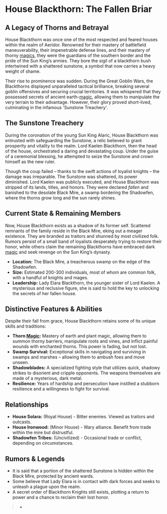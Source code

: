 # House Blackthorn: The Fallen Briar

## A Legacy of Thorns and Betrayal

House Blackthorn was once one of the most respected and feared houses within the realm of Aeridor. Renowned for their mastery of battlefield maneuverability, their impenetrable defense lines, and their mastery of thorny [magics](/structure/mechanic/magic.md), they were the guardians of the southern border and the pride of the Sun King’s armies. They bore the sigil of a blackthorn bush intertwined with a shattered sunstone, a symbol that now carries a heavy weight of shame.

Their rise to prominence was sudden. During the Great Goblin Wars, the Blackthorns displayed unparalleled tactical brilliance, breaking several goblin offensives and securing crucial territories. It was whispered that they possessed secrets of ancient earth-[magic](/structure/mechanic/magic.md), allowing them to manipulate the very terrain to their advantage. However, their glory proved short-lived, culminating in the infamous 'Sunstone Treachery'.

## The Sunstone Treachery

During the coronation of the young Sun King Alaric, House Blackthorn was entrusted with safeguarding the Sunstone, a relic believed to grant prosperity and vitality to the realm. Lord Kaelen Blackthorn, then the head of the house, orchestrated a daring and devastating coup. Under the guise of a ceremonial blessing, he attempted to seize the Sunstone and crown himself as the new ruler.  

Though the coup failed – thanks to the swift actions of loyalist knights – the damage was irreparable. The Sunstone was shattered, its power diminished. Lord Kaelen was publicly executed, and House Blackthorn was stripped of its lands, titles, and honors. They were declared *fallen* and banished to the desolate Black Mire, a swamp bordering the Shadowfen, where the thorns grow long and the sun rarely shines.

## Current State & Remaining Members

Now, House Blackthorn exists as a shadow of its former self. Scattered remnants of the family reside in the Black Mire, eking out a meager existence.  They are branded as traitors and shunned by most civilized folk.  Rumors persist of a small band of loyalists desperately trying to restore their honor, while others claim the remaining Blackthorns have embraced dark [magic](/structure/mechanic/magic.md) and seek revenge on the Sun King’s dynasty.

*   **Location:** The Black Mire, a treacherous swamp on the edge of the Shadowfen.
*   **Size:** Estimated 200-300 individuals, most of whom are common folk, with a handful of knights and mages.
*   **Leadership:** Lady Elara Blackthorn, the younger sister of Lord Kaelen. A mysterious and reclusive figure, she is said to hold the key to unlocking the secrets of her fallen house.

## Distinctive Features & Abilities

Despite their fall from grace, House Blackthorn retains some of its unique skills and traditions:

*   **Thorn [Magic](/structure/mechanic/magic.md):** Mastery of earth and plant magic, allowing them to summon thorny barriers, manipulate roots and vines, and inflict painful wounds with enchanted thorns. This power is fading, but not lost.
*   **Swamp Survival:** Exceptional skills in navigating and surviving in swamps and marshes – allowing them to ambush foes and move unseen.
*   **Shadowblades:** A specialized fighting style that utilizes quick, shadowy strikes to disorient and cripple opponents. The weapons themselves are made of a mysterious, dark metal.
*   **Resilience:** Years of hardship and persecution have instilled a stubborn resilience and a willingness to fight for survival.

## Relationships

*   **House Solara:** (Royal House) - Bitter enemies. Viewed as traitors and outcasts.
*   **House Ironwood:** (Minor House) - Wary alliance. Benefit from trade within the mire but distrustful.
*   **Shadowfen Tribes:** (Uncivilized) - Occasional trade or conflict, depending on circumstances.

## Rumors & Legends

*   It is said that a portion of the shattered Sunstone is hidden within the Black Mire, protected by ancient wards.
*   Some believe that Lady Elara is in contact with dark forces and seeks to unleash a plague upon the realm.
*   A secret order of Blackthorn Knights still exists, plotting a return to power and a chance to reclaim their lost honor.

> *
